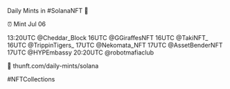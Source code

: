Daily Mints in #SolanaNFT 🚀

⏰ Mint Jul 06

13:20UTC @Cheddar_Block
16UTC @GGiraffesNFT
16UTC @TakiNFT_
16UTC @TrippinTigers_
17UTC @Nekomata_NFT
17UTC @AssetBenderNFT
17UTC @HYPEmbassy
20:20UTC @robotmafiaclub

🔗 thunft.com/daily-mints/solana

#NFTCollections